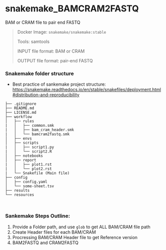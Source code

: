 # snakemake_BAMCRAM2FASTQ
BAM or CRAM file to pair end FASTQ

> Docker Image: `snakemake/snakemake:stable`
> 
> Tools: samtools
> 
> INPUT file format: BAM or CRAM
> 
> OUTPUT file format: pair-end FASTQ

### Snakemake folder structure

* Best practice of sankemake project structure: https://snakemake.readthedocs.io/en/stable/snakefiles/deployment.html#distribution-and-reproducibility

```
├── .gitignore
├── README.md
├── LICENSE.md
├── workflow
│   ├── rules
|   │   ├── common.smk
|   │   ├── bam_cram_header.smk
|   │   └── bamcram2fastq.smk
│   ├── envs
│   ├── scripts
|   │   ├── script1.py
|   │   └── script2.R
│   ├── notebooks
│   ├── report
|   │   ├── plot1.rst
|   │   └── plot2.rst
|   └── Snakefile (Main file)
├── config
│   ├── config.yaml
│   └── some-sheet.tsv
├── results
└── resources
                                 


```

### Sankemake Steps Outline:

1. Provide a Folder path, and use `glob` to get ALL BAM/CRAM file path
2. Create Header files for each BAM/CRAM
3. Procressing BAM/CRAM Header file to get Reference version
4. BAM2FASTQ and CRAM2FASTQ
